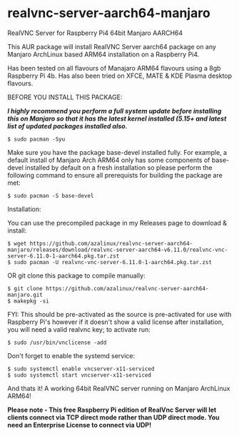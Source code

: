 # realvnc-server-aarch64-manjaro
RealVNC Server for Raspberry Pi4 64bit Manjaro AARCH64

This AUR package will install RealVNC Server aarch64 package on any Manjaro ArchLinux based ARM64 installation on a Raspberry Pi4.

Has been tested on all flavours of Manajaro ARM64 flavours using a 8gb Raspberry Pi 4b.  Has also been tried on XFCE, MATE & KDE Plasma desktop flavours.

BEFORE YOU INSTALL THIS PACKAGE:

***I highly recommend you perform a full system update before installing this on Manjaro so that it has the latest kernel installed (5.15+ and latest list of updated packages installed also.***   
```
$ sudo pacman -Syu
```
Make sure you have the package base-devel installed fully.  For example, a default install of Manjaro Arch ARM64 only has some components of   base-devel   installed by default on a fresh installation so please perform the following command to ensure all prerequists for building the package are met:    
```
$ sudo pacman -S base-devel
```
Installation:

You can use the precompiled package in my Releases page to download & install:
```
$ wget https://github.com/azalinux/realvnc-server-aarch64-manjaro/releases/download/realvnc-server-aarch64-v6.11.0/realvnc-vnc-server-6.11.0-1-aarch64.pkg.tar.zst
$ sudo pacman -U realvnc-vnc-server-6.11.0-1-aarch64.pkg.tar.zst
```
OR git clone this package to compile manually:
```
$ git clone https://github.com/azalinux/realvnc-server-aarch64-manjaro.git
$ makepkg -si
```
FYI:  This should be pre-activated as the source is pre-activated for use with Raspberry Pi's however if it doesn't show a valid license after installation, you will need a valid realvnc key;  to activate run:   
```
$ sudo /usr/bin/vnclicense -add
```
Don't forget to enable the systemd service:   
```
$ sudo systemctl enable vncserver-x11-serviced
$ sudo systemctl start vncserver-x11-serviced
```
And thats it!  A working 64bit RealVNC server running on Manjaro ArchLinux ARM64!

**Please note - This free Raspberry Pi edition of RealVnc Server will let clients connect via TCP direct mode rather than UDP direct mode. You need an Enterprise License to connect via UDP!**
